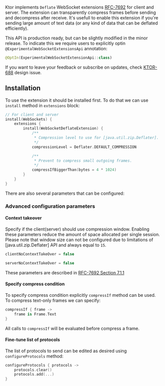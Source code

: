 [//]: # (title: WebSocket Deflate extension)

Ktor implements `Deflate` WebSocket extensions [RFC-7692](https://tools.ietf.org/html/rfc7692) 
for client and server. The extension can transparently compress frames before sending and decompress after receive. 
It's usefull to enable this extension if you're sending large amount of text data (or any kind of data that can be 
deflated efficiently).


This API is production ready, but can be slightly modified in the minor release. To indicate this we require users to
explicitly optin `@ExperimentalWebSocketExtensionsApi` annotation:
```kotlin
@OptIn(ExperimentalWebSocketExtensionApi::class)
```
If you want to leave your feedback or subscribe on updates, check 
[KTOR-688](https://youtrack.jetbrains.com/issue/KTOR-688) design issue.


## Installation

To use the extension it should be installed first. To do that we can use `install` method in `extensions` block:

```kotlin
// For client and server
install(WebSockets) {
    extensions {
        install(WebSocketDeflateExtension) {
            /**
             * Compression level to use for [java.util.zip.Deflater].
             */
            compressionLevel = Deflater.DEFAULT_COMPRESSION

            /**
             * Prevent to compress small outgoing frames.
             */
            compressIfBiggerThan(bytes = 4 * 1024)
        }
    }
}
```

There are also several parameters that can be configured:

### Advanced configuration parameters 

#### Context takeover

Specify if the client(server) should use compression window. Enabling these parameters reduce the amount of space 
allocated per single session. Please note that window size can not be configured due to limitations 
of [java.util.zip.Deflater] API and always equal to `15`.
```kotlin
clientNoContextTakeOver = false

serverNoContextTakeOver = false
```

These parameters are described in [RFC-7692 Section 7.1.1](https://tools.ietf.org/html/rfc7692#section-7.1.1)

#### Specify compress condition

To specify compress condition explicitly `compressIf` method can be used. To compress text-only frames we can specify:
```kotlin
compressIf { frame -> 
    frame is Frame.Text
}
```
All calls to `compressIf` will be evaluated before compress a frame.

#### Fine-tune list of protocols

The list of protocols to send can be edited as desired using `configureProtocols` method:

```kotlin
configureProtocols { protocols ->
    protocols.clear()
    protocols.add(...)
}
```
